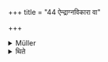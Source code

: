 +++
title = "44 ऐन्द्राग्नविकारा वा"

+++

<details><summary>Müller</summary>

An exception must be made in the case of the gods of the prakṛti, as, for instance, the Aindra puroḍāśa, the Saumya caru.

#####  Commentary

The exception applies to cases where the offering in a vikṛti sacrifice is meant for the same principal deities as those of the prakṛti offering. For instance, in the Darśa-pūrṇamāsa Agni and Soma are the deities of the Agnīṣomīya, Indra and Agni of the Aindrāgna. If then in one of the secondary or vikṛti sacrifices there occurs an Aindra puroḍāśa, or a Saumya caru, then the Aindra puroḍāśa is treated as a vikāra of the Aindrāgna, the Saumya karu as a vikāra of the Agnīṣomīya. The Somendra caru also, as its principal deity is Soma, would follow the Agnīṣomīya, the Indrāsomīya puroḍāśa, as its principal deity is Indra, would follow the Aindrāgna.
</details>

<details><summary>थिते</summary>

ऐन्द्राग्नविकारा वा ४४
</details>
